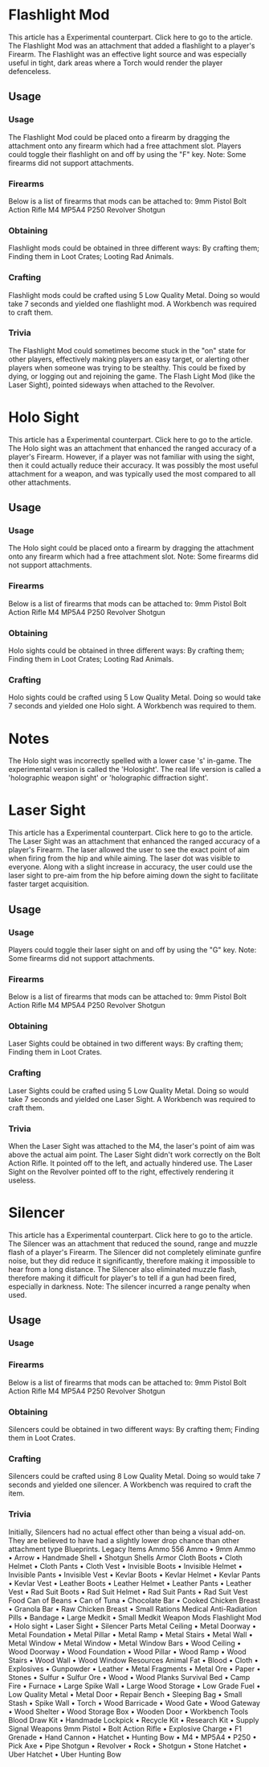 # Flashlight Mod

This article has a Experimental counterpart. Click here to go to the article.
The Flashlight Mod was an attachment that added a flashlight to a player's Firearm. The Flashlight was an effective light source and was especially useful in tight, dark areas where a Torch would render the player defenceless.
## Usage


### Usage

The Flashlight Mod could be placed onto a firearm by dragging the attachment onto any firearm which had a free attachment slot. 
Players could toggle their flashlight on and off by using the "F" key.
Note: Some firearms did not support attachments. 
### Firearms

Below is a list of firearms that mods can be attached to:
9mm Pistol
Bolt Action Rifle
M4
MP5A4
P250
Revolver
Shotgun
### Obtaining

Flashlight mods could be obtained in three different ways:
By crafting them;
Finding them in Loot Crates;
Looting Rad Animals.
### Crafting

Flashlight mods could be crafted using 5 Low Quality Metal. Doing so would take 7 seconds and yielded one flashlight mod. A Workbench was required to craft them.
### Trivia

The Flashlight Mod could sometimes become stuck in the "on" state for other players, effectively making players an easy target, or alerting other players when someone was trying to be stealthy. This could be fixed by dying, or logging out and rejoining the game.
The Flash Light Mod (like the Laser Sight), pointed sideways when attached to the Revolver.
# Holo Sight

This article has a Experimental counterpart. Click here to go to the article.
The Holo sight was an attachment that enhanced the ranged accuracy of a player's Firearm. However, if a player was not familiar with using the sight, then it could actually reduce their accuracy. 
It was possibly the most useful attachment for a weapon, and was typically used the most compared to all other attachments.
## Usage


### Usage

The Holo sight could be placed onto a firearm by dragging the attachment onto any firearm which had a free attachment slot. 
Note: Some firearms did not support attachments. 
### Firearms

Below is a list of firearms that mods can be attached to:
9mm Pistol
Bolt Action Rifle
M4
MP5A4
P250
Revolver
Shotgun
### Obtaining

Holo sights could be obtained in three different ways:
By crafting them;
Finding them in Loot Crates;
Looting Rad Animals.
### Crafting

Holo sights could be crafted using 5 Low Quality Metal. Doing so would take 7 seconds and yielded one Holo sight. A Workbench was required to them.
# Notes

The Holo sight was incorrectly spelled with a lower case 's' in-game.
The experimental version is called the 'Holosight'.
The real life version is called a 'holographic weapon sight' or 'holographic diffraction sight'.
# Laser Sight

This article has a Experimental counterpart. Click here to go to the article.
The Laser Sight was an attachment that enhanced the ranged accuracy of a player's Firearm. The laser allowed the user to see the exact point of aim when firing from the hip and while aiming. The laser dot was visible to everyone. Along with a slight increase in accuracy, the user could use the laser sight to pre-aim from the hip before aiming down the sight to facilitate faster target acquisition.
## Usage


### Usage

Players could toggle their laser sight on and off by using the "G" key.
Note: Some firearms did not support attachments.
### Firearms

Below is a list of firearms that mods can be attached to:
9mm Pistol
Bolt Action Rifle
M4
MP5A4
P250
Revolver
Shotgun
### Obtaining

Laser Sights could be obtained in two different ways:
By crafting them;
Finding them in Loot Crates.
### Crafting

Laser Sights could be crafted using 5 Low Quality Metal. Doing so would take 7 seconds and yielded one Laser Sight. A Workbench was required to craft them.
### Trivia

When the Laser Sight was attached to the M4, the laser's point of aim was above the actual aim point.
The Laser Sight didn't work correctly on the Bolt Action Rifle. It pointed off to the left, and actually hindered use.
The Laser Sight on the Revolver pointed off to the right, effectively rendering it useless.
# Silencer

This article has a Experimental counterpart. Click here to go to the article.
The Silencer was an attachment that reduced the sound, range and muzzle flash of a player's Firearm. The Silencer did not completely eliminate gunfire noise, but they did reduce it significantly, therefore making it impossible to hear from a long distance. The Silencer also eliminated muzzle flash, therefore making it difficult for player's to tell if a gun had been fired, especially in darkness.
Note: The silencer incurred a range penalty when used.
## Usage


### Usage


### Firearms

Below is a list of firearms that mods can be attached to:
9mm Pistol
Bolt Action Rifle
M4
MP5A4
P250
Revolver
Shotgun
### Obtaining

Silencers could be obtained in two different ways:
By crafting them;
Finding them in Loot Crates.
### Crafting

Silencers could be crafted using 8 Low Quality Metal. Doing so would take 7 seconds and yielded one silencer. A Workbench was required to craft the item.
### Trivia

Initially, Silencers had no actual effect other than being a visual add-on.
They are believed to have had a slightly lower drop chance than other attachment type Blueprints.
Legacy Items
Ammo
556 Ammo • 9mm Ammo • Arrow • Handmade Shell • Shotgun Shells
Armor
Cloth Boots • Cloth Helmet • Cloth Pants • Cloth Vest • Invisible Boots • Invisible Helmet • Invisible Pants • Invisible Vest • Kevlar Boots • Kevlar Helmet • Kevlar Pants • Kevlar Vest • Leather Boots • Leather Helmet • Leather Pants • Leather Vest • Rad Suit Boots • Rad Suit Helmet • Rad Suit Pants • Rad Suit Vest
Food
Can of Beans • Can of Tuna • Chocolate Bar • Cooked Chicken Breast • Granola Bar • Raw Chicken Breast • Small Rations
Medical
Anti-Radiation Pills • Bandage • Large Medkit • Small Medkit
Weapon Mods
Flashlight Mod • Holo sight • Laser Sight • Silencer
Parts
Metal Ceiling • Metal Doorway • Metal Foundation • Metal Pillar • Metal Ramp • Metal Stairs • Metal Wall • Metal Window • Metal Window • Metal Window Bars • Wood Ceiling • Wood Doorway • Wood Foundation • Wood Pillar • Wood Ramp • Wood Stairs • Wood Wall • Wood Window
Resources
Animal Fat • Blood • Cloth • Explosives • Gunpowder • Leather • Metal Fragments • Metal Ore • Paper • Stones • Sulfur • Sulfur Ore • Wood • Wood Planks
Survival
Bed • Camp Fire • Furnace • Large Spike Wall • Large Wood Storage • Low Grade Fuel • Low Quality Metal • Metal Door • Repair Bench • Sleeping Bag • Small Stash • Spike Wall • Torch • Wood Barricade • Wood Gate • Wood Gateway • Wood Shelter • Wood Storage Box • Wooden Door • Workbench
Tools
Blood Draw Kit • Handmade Lockpick • Recycle Kit • Research Kit • Supply Signal
Weapons
9mm Pistol • Bolt Action Rifle • Explosive Charge • F1 Grenade • Hand Cannon • Hatchet • Hunting Bow • M4 • MP5A4 • P250 • Pick Axe • Pipe Shotgun • Revolver • Rock • Shotgun • Stone Hatchet • Uber Hatchet • Uber Hunting Bow

